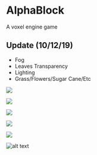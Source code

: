 # AlphaBlock

A voxel engine game 

Update (10/12/19)
---
+ Fog
+ Leaves Transparency
+ Lighting
+ Grass/Flowers/Sugar Cane/Etc

![](https://i.imgur.com/spTUxr8.png)

![](https://i.imgur.com/p7tvT23.png)

![](https://i.imgur.com/2nbvPHX.png)

![](https://i.imgur.com/WZdpSQ7.png)

![](https://image.ibb.co/eABaob/Screen_Shot_2018_01_27_at_6_30_46_PM.png)

![alt text](https://i.imgur.com/PRvmVh6.jpg)
